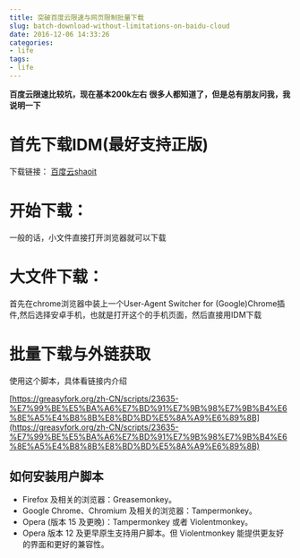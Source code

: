 ```yaml
---
title: 突破百度云限速与网页限制批量下载
slug: batch-download-without-limitations-on-baidu-cloud
date: 2016-12-06 14:33:26
categories: 
- life
tags: 
- life
---
```


**百度云限速比较坑，现在基本200k左右**
**很多人都知道了，但是总有朋友问我，我说明一下**
# 首先下载IDM(最好支持正版)
下载链接：
[百度云shaoit](https://eyun.baidu.com/s/3nvg3jdf)
# 开始下载：
一般的话，小文件直接打开浏览器就可以下载
# 大文件下载：
首先在chrome浏览器中装上一个User-Agent Switcher for (Google)Chrome插件,然后选择安卓手机，也就是打开这个的手机页面，然后直接用IDM下载
# 批量下载与外链获取
使用这个脚本，具体看链接内介绍


<!--more-->


[https://greasyfork.org/zh-CN/scripts/23635-%E7%99%BE%E5%BA%A6%E7%BD%91%E7%9B%98%E7%9B%B4%E6%8E%A5%E4%B8%8B%E8%BD%BD%E5%8A%A9%E6%89%8B](https://greasyfork.org/zh-CN/scripts/23635-%E7%99%BE%E5%BA%A6%E7%BD%91%E7%9B%98%E7%9B%B4%E6%8E%A5%E4%B8%8B%E8%BD%BD%E5%8A%A9%E6%89%8B)

## 如何安装用户脚本
- Firefox 及相关的浏览器：Greasemonkey。
- Google Chrome、Chromium 及相关的浏览器：Tampermonkey。
- Opera (版本 15 及更晚)：Tampermonkey 或者 Violentmonkey。
- Opera 版本 12 及更早原生支持用户脚本。但 Violentmonkey 能提供更友好的界面和更好的兼容性。



